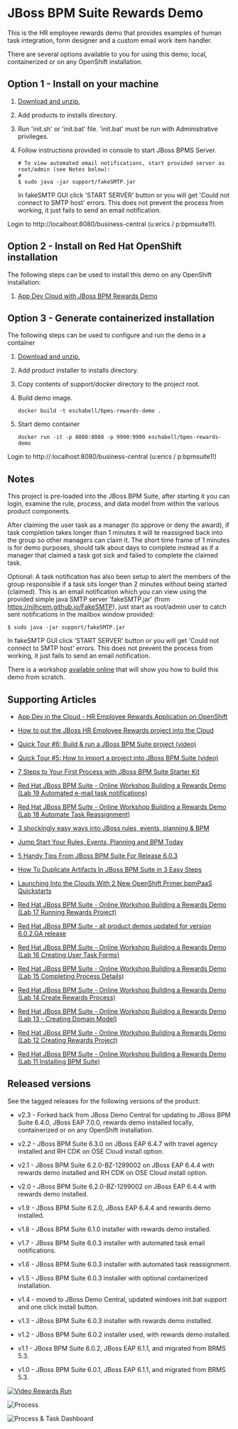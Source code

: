 JBoss BPM Suite Rewards Demo
============================
This is the HR employee rewards demo that provides examples of human task integration, form designer
and a custom email work item handler.

There are several options available to you for using this demo; local, containerized or on any OpenShift installation.


Option 1 - Install on your machine
----------------------------------
1. [Download and unzip.](https://github.com/eschabell/bpms-rewards-demo/archive/master.zip)

2. Add products to installs directory.

3. Run 'init.sh' or 'init.bat' file. 'init.bat' must be run with Administrative privileges.

4. Follow instructions provided in console to start JBoss BPMS Server.

   ```
   # To view automated email notifications, start provided server as root/admin (see Notes below):
   #
   $ sudo java -jar support/fakeSMTP.jar 
   ```

   In fakeSMTP GUI click 'START SERVER' button or you will get 'Could not connect to SMTP host' errors. This does not prevent 
   the process from working, it just fails to send an email notification.

Login to http://localhost:8080/business-central  (u:erics / p:bpmsuite1!).



Option 2 - Install on Red Hat OpenShift installation
----------------------------------------------------
The following steps can be used to install this demo on any OpenShift installation:

1. [App Dev Cloud with JBoss BPM Rewards Demo](https://github.com/redhatdemocentral/rhcs-rewards-demo)


Option 3 - Generate containerized installation
----------------------------------------------
The following steps can be used to configure and run the demo in a container

1. [Download and unzip.](https://github.com/eschabell/bpms-rewards-demo/archive/master.zip)

2. Add product installer to installs directory.

3. Copy contents of support/docker directory to the project root.

4. Build demo image.

	```
	docker build -t eschabell/bpms-rewards-demo .
	```
5. Start demo container

	```
	docker run -it -p 8080:8080 -p 9990:9990 eschabell/bpms-rewards-demo
	```

Login to http://:localhost:8080/business-central (u:erics / p:bpmsuite1!)


Notes
-----
This project is pre-loaded into the JBoss BPM Suite, after starting it you can login,
examine the rule, process, and data model from within the various product components.

After claiming the user task as a manager (to approve or deny the award), if task completion takes longer
than 1 minutes it will te reassigned back into the group so other managers can claim it. The short time frame
of 1 minutes is for demo purposes, should talk about days to complete instead as if a manager that claimed a
task got sick and failed to complete the claimed task.

Optional: A task notification has also been setup to alert the members of the group responsible if a task sits longer than 2 minutes
without being started (claimed). This is an email notification which you can view using the provided simple java SMTP server 
'fakeSMTP.jar' (from https://nilhcem.github.io/FakeSMTP), just start as root/admin user to catch sent notifications in the
mailbox window provided:

   ```
   $ sudo java -jar support/fakeSMTP.jar 
   ```

   In fakeSMTP GUI click 'START SERVER' button or you will get 'Could not connect to SMTP host' errors. This does not prevent 
   the process from working, it just fails to send an email notification.

There is a workshop [available online](http://bpmworkshop-onthe.rhcloud.com) that will show you how to build this demo from scratch. 


Supporting Articles
-------------------
- [App Dev in the Cloud - HR Employee Rewards Application on OpenShift](http://www.schabell.org/2017/01/appdev-in-cloud-hr-employee-rewards-app-openshift.html)

- [How to put the JBoss HR Employee Rewards project into the Cloud](http://www.schabell.org/2016/05/howto-put-jboss-hr-employee-rewards-into-cloud.html)

- [Quick Tour #6: Build & run a JBoss BPM Suite project (video)](http://www.schabell.org/2015/10/quick-tour-6-build-and-run-project.html)

- [Quick Tour #5: How to import a project into JBoss BPM Suite (video)](http://www.schabell.org/2015/09/quick-tour-5-how-to-import-project.html)

- [7 Steps to Your First Process with JBoss BPM Suite Starter Kit](http://www.schabell.org/2015/08/7-steps-first-process-jboss-bpmsuite-starter-kit.html)

- [Red Hat JBoss BPM Suite - Online Workshop Building a Rewards Demo (Lab 19 Automated e-mail task notifications)](http://www.schabell.org/2015/03/redhat-jboss-bpmsuite-online-workshop-lab19-automate-task-notification.html)

- [Red Hat JBoss BPM Suite - Online Workshop Building a Rewards Demo (Lab 18 Automate Task Reassignment)](http://www.schabell.org/2015/03/redhat-jboss-bpmsuite-online-workshop-lab18-automate-task-reassignment.html)

- [3 shockingly easy ways into JBoss rules, events, planning & BPM](http://www.schabell.org/2015/01/3-shockingly-easy-ways-into-jboss-brms-bpmsuite.html)

- [Jump Start Your Rules, Events, Planning and BPM Today](http://www.schabell.org/2014/12/jump-start-rules-events-planning-bpm-today.html)

- [5 Handy Tips From JBoss BPM Suite For Release 6.0.3](http://www.schabell.org/2014/10/5-handy-tips-from-jboss-bpmsuite-release-603.html)

- [How To Duplicate Artifacts In JBoss BPM Suite in 3 Easy Steps](http://www.schabell.org/2014/10/how-to-duplicate-artifacts-within-jboss-bpmsuite-in-3-easy-steps.html)

- [Launching Into the Clouds With 2 New OpenShift Primer bpmPaaS Quickstarts](http://www.schabell.org/2014/10/launching-into-clouds-with-2-new-openshift-primer-bpmpaas-quickstarts.html)

- [Red Hat JBoss BPM Suite - Online Workshop Building a Rewards Demo (Lab 17 Running Rewards Project)](http://www.schabell.org/2014/09/redhat-jboss-bpmsuite-online-workshop-lab17-running-rewards-project.html)

- [Red Hat JBoss BPM Suite - all product demos updated for version 6.0.2.GA release](http://www.schabell.org/2014/07/redhat-jboss-bpmsuite-product-demos-6.0.2-updated.html)

- [Red Hat JBoss BPM Suite - Online Workshop Building a Rewards Demo (Lab 16 Creating User Task Forms)](http://www.schabell.org/2014/06/redhat-jboss-bpmsuite-online-workshop-rewards-lab16-user-task-forms.html)

- [Red Hat JBoss BPM Suite - Online Workshop Building a Rewards Demo (Lab 15 Completing Process Details)](http://www.schabell.org/2014/06/redhat-jboss-bpmsuite-online-workshop-rewards-lab15-process-details.html)

- [Red Hat JBoss BPM Suite - Online Workshop Building a Rewards Demo (Lab 14 Create Rewards Process)](http://www.schabell.org/2014/06/redhat-jboss-bpmsuite-online-workshop-rewards-lab14-rewards-process.html)

- [Red Hat JBoss BPM Suite - Online Workshop Building a Rewards Demo (Lab 13 - Creating Domain Model)](http://www.schabell.org/2014/06/redhat-jboss-bpmsuite-online-workshop-rewards-lab13-creating-domain-model.html)

- [Red Hat JBoss BPM Suite - Online Workshop Building a Rewards Demo (Lab 12 Creating Rewards Project)](http://www.schabell.org/2014/05/redhat-jboss-brms-online-workshop-coolstore-lab12-designing-rewards-process.html)

- [Red Hat JBoss BPM Suite - Online Workshop Building a Rewards Demo (Lab 11 Installing BPM Suite)](http://www.schabell.org/2014/05/redhat-jboss-brms-online-workshop-coolstore-lab11-installing-bpmsuite.html)


Released versions
-----------------
See the tagged releases for the following versions of the product:

- v2.3 - Forked back from JBoss Demo Central for updating to JBoss BPM Suite 6.4.0, JBoss EAP 7.0.0, rewards demo installed locally, containerized or on any OpenShift installation.

- v2.2 - JBoss BPM Suite 6.3.0 on JBoss EAP 6.4.7 with travel agency installed and RH CDK on OSE Cloud install option.

- v2.1 - JBoss BPM Suite 6.2.0-BZ-1299002 on JBoss EAP 6.4.4 with rewards demo installed and RH CDK on OSE Cloud install option.

- v2.0 - JBoss BPM Suite 6.2.0-BZ-1299002 on JBoss EAP 6.4.4 with rewards demo installed.

- v1.9 - JBoss BPM Suite 6.2.0, JBoss EAP 6.4.4 and rewards demo installed.

- v1.8 - JBoss BPM Suite 6.1.0 installer with rewards demo installed.

- v1.7 - JBoss BPM Suite 6.0.3 installer with automated task email notifications.

- v1.6 - JBoss BPM Suite 6.0.3 installer with automated task reassignment.

- v1.5 - JBoss BPM Suite 6.0.3 installer with optional containerized installation.

- v1.4 - moved to JBoss Demo Central, updated windows init.bat support and one click install button.

- v1.3 - JBoss BPM Suite 6.0.3 installer with rewards demo installed.

- v1.2 - JBoss BPM Suite 6.0.2 installer used, with rewards demo installed.

- v1.1 - JBoss BPM Suite 6.0.2, JBoss EAP 6.1.1, and migrated from BRMS 5.3.

- v1.0 - JBoss BPM Suite 6.0.1, JBoss EAP 6.1.1, and migrated from BRMS 5.3.


[![Video Rewards Run](https://raw.githubusercontent.com/eschabell/erics-images/master/brms_bpms_workshop/image309.png)](http://vimeo.com/ericschabell/bpms-hr-employee-rewards-demo-run)

![Process](https://raw.githubusercontent.com/eschabell/bpms-rewards-demo/master/docs/demo-images/rewards-process.png)

![Process & Task Dashboard](https://raw.githubusercontent.com/eschabell/bpms-rewards-demo/master/docs/demo-images/mock-bpm-data.png)

